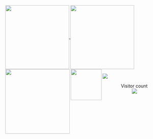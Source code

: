 <a href="#">
  <img height=200 align="center" src="https://my-stats-43gk.vercel.app/api?username=jasurbekibnxusniddin&show_icons=true&theme=radical&hide=contribs,issues&show=discussions_answered&rank_icon=github&include_all_commits=true&card_width=150" />
</a>
<a href="#">
  <img height=200 align="center" src="https://my-stats-43gk.vercel.app/api/top-langs/?username=jasurbekibnxusniddin&hide=html,scss,css&langs_count=8&layout=compact&theme=radical&card_width=150" />
</a>

<img align="left" height=202 src="https://github-readme-streak-stats-git-main-davids-projects-ad77adcc.vercel.app/?user=jasurbekibnxusniddin&theme=radical"/>
<img align="left" height=97 src="https://github-profile-trophy.vercel.app/?username=jasurbekibnxusniddin&theme=radical&no-frame=true&title=Stars,Followers,Commits&column=-1"/>

<a href="#"><img src="contributions.svg"></a>

<p align="center">
  Visitor count<br>
  <img src="https://profile-counter.glitch.me/jasurbekibnxusniddin/count.svg" />
</p>
